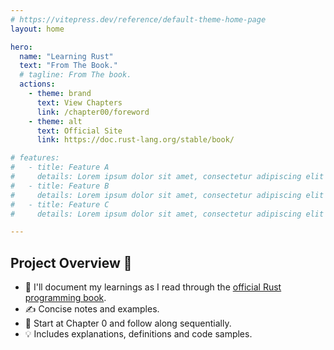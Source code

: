 ```yaml
---
# https://vitepress.dev/reference/default-theme-home-page
layout: home

hero:
  name: "Learning Rust"
  text: "From The Book."
  # tagline: From The book.
  actions:
    - theme: brand
      text: View Chapters
      link: /chapter00/foreword
    - theme: alt
      text: Official Site
      link: https://doc.rust-lang.org/stable/book/

# features:
#   - title: Feature A
#     details: Lorem ipsum dolor sit amet, consectetur adipiscing elit
#   - title: Feature B
#     details: Lorem ipsum dolor sit amet, consectetur adipiscing elit
#   - title: Feature C
#     details: Lorem ipsum dolor sit amet, consectetur adipiscing elit

---
```



## Project Overview 🚀

- 📖 I'll document my learnings as I read through the [official Rust programming book](https://doc.rust-lang.org/stable/book/).
- ✍️ Concise notes and examples.
- 🏁 Start at Chapter 0 and follow along sequentially.
- 💡 Includes explanations, definitions and code samples.

